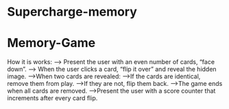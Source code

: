 # Supercharge-memory
# Memory-Game
How it is works:
--> Present the user with an even number of cards, “face down”.
--> When the user clicks a card, “flip it over” and reveal the hidden image.
-->When two cards are revealed:
    -->If the cards are identical, remove them from play.
    -->If they are not, flip them back.
-->The game ends when all cards are removed.
-->Present the user with a score counter that increments after every card flip.
